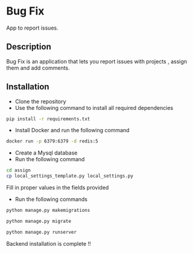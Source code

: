 # Bug Fix 

App to report issues.

## Description

Bug Fix is an application that lets you report issues with projects , assign them and add comments.

## Installation

* Clone the repository
* Use the following command to install all required dependencies
```bash
pip install -r requirements.txt
```
* Install Docker and run the following command
```bash
docker run -p 6379:6379 -d redis:5
```
* Create a Mysql database
* Run the following command
```bash 
cd assign
cp local_settings_template.py local_settings.py
```
Fill in proper values in the fields provided
* Run the following commands 
```bash
python manage.py makemigrations
```
```bash
python manage.py migrate
```
```bash
python manage.py runserver
```

Backend installation is complete !!

